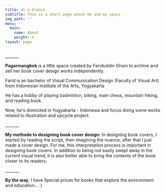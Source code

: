 ```yaml
---
title: at a Glance
subtitle: This is a short page about me and my space
img_path: ''
menu:
  main:
    name: About
    weight: 4
layout: page
---
```

\_\_\_\_\_\__

**Pagarmangkok** is a little space created by Fariduddin Ghani to archive and sell her book cover design works independently. 

Farid is an bachelor of Visual Communication Design (Faculty of Visual Art) from Indonesian Institute of the Arts, Yogyakarta

He has a hobby of playing badminton, biking, main chess, mountain hiking, and reading book.

Now, he's domiciled in Yogyakarta - Indonesia and focus doing some works related to illustration and upcycle project.

\_\_\_\_\_\__

**My methode to designing book cover design:** In designing book covers, I started by reading the script, then imagining the nuance, after that I just made a cover design. For me, this interpretation process is important in designing book covers. In addition to being not easily swept away in the current visual trend, it is also better able to bring the contents of the book closer to its readers.

\_\_\_\_\_\__

**By the way**, I have Special prices for books that explore the environment and education... :)
